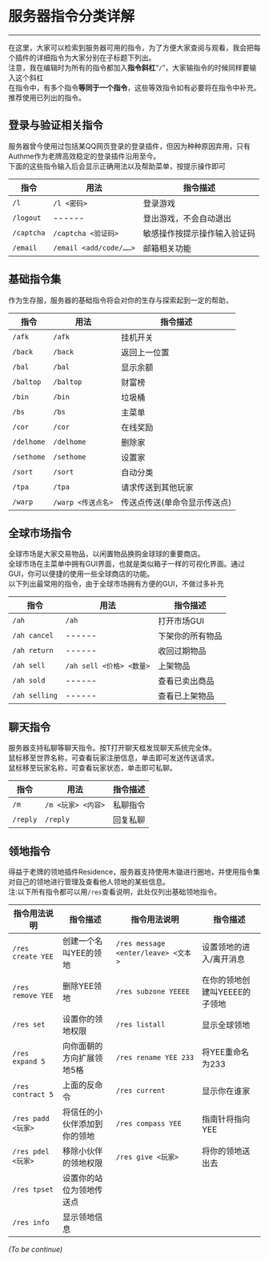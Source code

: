 # 服务器指令分类详解
-----
在这里，大家可以检索到服务器可用的指令，为了方便大家查阅与观看，我会把每个插件的详细指令为大家分别在子标题下列出。</br>
注意，我在编辑时为所有的指令都加入**指令斜杠**“`/`”，大家输指令的时候同样要输入这个斜杠</br>
在指令中，有多个指令**等同于一个指令**，这些等效指令如有必要将在指令中补充。推荐使用已列出的指令。

## 登录与验证相关指令
服务器曾今使用过包括某QQ网页登录的登录插件，但因为种种原因弃用，只有Authme作为老牌高效稳定的登录插件沿用至今。</br>下面的这些指令输入后会显示正确用法以及帮助菜单，按提示操作即可</br>

| 指令          | 用法                                             | 指令描述                             |
|-------------|------------------------------------------------|----------------------------------|
| `/l` | `/l <密码>`                                      | 登录游戏                           |
| `/logout`   | ------                                      | 登出游戏，不会自动退出           |
| `/captcha`  | `/captcha <验证码>`                               | 敏感操作按提示操作输入验证码 |
| `/email`    | `/email <add/code/……>` | 邮箱相关功能                           |

## 基础指令集
作为生存服，服务器的基础指令将会对你的生存与探索起到一定的帮助，</br>

| 指令         | 用法             | 指令描述            |
|------------|----------------|-----------------|
| `/afk`     | `/afk`         | 挂机开关            |
| `/back`    | `/back`        | 返回上一位置          |
| `/bal`     | `/bal`         | 显示余额            |
| `/baltop`  | `/baltop`      | 财富榜             |
| `/bin`     | `/bin`         | 垃圾桶             |
| `/bs`      | `/bs`          | 主菜单             |
| `/cor`     | `/cor`         | 在线奖励            |
| `/delhome` | `/delhome`     | 删除家             |
| `/sethome` | `/sethome`     | 设置家             |
| `/sort`    | `/sort`        | 自动分类            |
| `/tpa`     | `/tpa`         | 请求传送到其他玩家       |
| `/warp`    | `/warp <传送点名>` | 传送点传送(单命令显示传送点) |


## 全球市场指令
全球市场是大家交易物品，以闲置物品换购金球球的重要商店。</br>
全球市场在主菜单中拥有GUI界面，也就是类似箱子一样的可视化界面。通过GUI，你可以便捷的使用一些全球商店的功能。</br>以下列出最常用的指令，由于全球市场拥有方便的GUI，不做过多补充</br>

| 指令            | 用法                   | 指令描述     |
|---------------|----------------------|----------|
| `/ah`         | `/ah`                | 打开市场GUI     |
| `/ah cancel`  | ------               | 下架你的所有物品 |
| `/ah return`  | ------               | 收回过期物品   |
| `/ah sell`    | `/ah sell <价格> <数量>` | 上架物品     |
| `/ah sold`    | ------               | 查看已卖出商品  |
| `/ah selling` | ------               | 查看已上架物品  |

## 聊天指令
服务器支持私聊等聊天指令。按T打开聊天框发现聊天系统完全体。</br>
鼠标移至世界名称，可查看玩家注册信息，单击即可发送传送请求。</br>
鼠标移至玩家名称，可查看玩家状态，单击即可私聊。</br>

| 指令            | 用法                   | 指令描述              |
|-------------------|--------------------------|-----------------------|
| `/m`          | `/m <玩家> <内容>`         | 私聊指令                    |
| `/reply`          | `/reply`            | 回复私聊               |

## 领地指令
得益于老牌的领地插件Residence，服务器支持使用木锄进行圈地，并使用指令集对自己的领地进行管理及查看他人领地的某些信息。</br>
注:以下所有指令都可以用`/res`查看说明，此处仅列出基础领地指令。</br>

| 指令用法说明                | 指令描述           | 指令用法说明                            | 指令描述              |
|-----------------------|----------------|-----------------------------------|-------------------|
| `/res create YEE`     | 创建一个名叫YEE的领地   | `/res message <enter/leave> <文本>` | 设置领地的进入/离开消息      |
| `/res remove YEE` | 删除YEE领地        | `/res subzone YEEEE`              | 在你的领地创建叫YEEEE的子领地 |
| `/res set`            | 设置你的领地权限       | `/res listall`                    | 显示全球领地            |
| `/res expand 5`       | 向你面朝的方向扩展领地5格  | `/res rename YEE 233`             | 将YEE重命名为233       |
| `/res contract 5`     | 上面的反命令         | `/res current`                    | 显示你在谁家            |
| `/res padd <玩家>`      | 将信任的小伙伴添加到你的领地 | `/res compass YEE`                | 指南针将指向YEE         |
| `/res pdel <玩家>`      | 移除小伙伴的领地权限     | `/res give <玩家>`                  | 将你的领地送出去          |
| `/res tpset`          | 设置你的站位为领地传送点   |                                   |                   |
| `/res info`           | 显示领地信息         |                                   |                   |

_(To be continue)_
